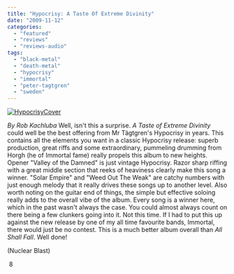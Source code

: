 ```yaml
---
title: "Hypocrisy: A Taste Of Extreme Divinity"
date: "2009-11-12"
categories: 
  - "featured"
  - "reviews"
  - "reviews-audio"
tags: 
  - "black-metal"
  - "death-metal"
  - "hypocrisy"
  - "immortal"
  - "peter-tagtgren"
  - "sweden"
---
```


[![HypocrisyCover](http://www.hellbound.ca/wp-content/uploads/2009/11/HypocrisyCover-300x300.jpg "HypocrisyCover")](http://www.hellbound.ca/wp-content/uploads/2009/11/HypocrisyCover.jpg)

_By Rob Kachluba_ Well, isn't this a surprise. _A Taste of Extreme Divinity_ could well be the best offering from Mr Tägtgren's Hypocrisy in years. This contains all the elements you want in a classic Hypocrisy release: superb production, great riffs and some extraordinary, pummeling drumming from Horgh (he of Immortal fame) really propels this album to new heights. Opener "Valley of the Damned" is just vintage Hypocrisy. Razor sharp riffing with a great middle section that reeks of heaviness clearly make this song a winner. "Solar Empire" and "Weed Out The Weak" are catchy numbers with just enough melody that it really drives these songs up to another level. Also worth noting on the guitar end of things, the simple but effective soloing really adds to the overall vibe of the album. Every song is a winner here, which in the past wasn't always the case. You could almost always count on there being a few clunkers going into it. Not this time. If I had to put this up against the new release by one of my all time favourite bands, Immortal, there would just be no contest. This is a much better album overall than _All Shall Fall_. Well done!

(Nuclear Blast)

 8
